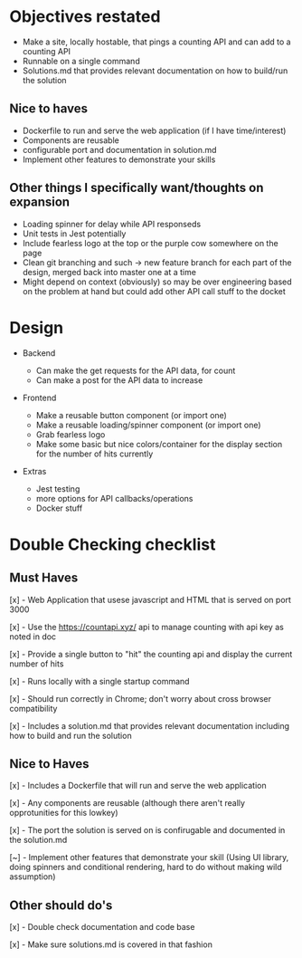 
# Objectives restated
- Make a site, locally hostable, that pings a counting API and can add to a counting API
- Runnable on a single command
- Solutions.md that provides relevant documentation on how to build/run the solution
## Nice to haves
- Dockerfile to run and serve the web application (if I have time/interest)
- Components are reusable
- configurable port and documentation in solution.md
- Implement other features to demonstrate your skills
## Other things I specifically want/thoughts on expansion
- Loading spinner for delay while API responseds
- Unit tests in Jest potentially
- Include fearless logo at the top or the purple cow somewhere on the page
- Clean git branching and such -> new feature branch for each part of the design, merged back into master one at a time
- Might depend on context (obviously) so may be over engineering based on the problem at hand but could add other API call stuff to the docket

# Design
- Backend
    - Can make the get requests for the API data, for count
    - Can make a post for the API data to increase

- Frontend
    - Make a reusable button component (or import one)
    - Make a reusable loading/spinner component (or import one)
    - Grab fearless logo
    - Make some basic but nice colors/container for the display section for the number of hits currently

- Extras
    - Jest testing
    - more options for API callbacks/operations
    - Docker stuff



# Double Checking checklist
## Must Haves
[x] - Web Application that usese javascript and HTML that is served on port 3000

[x] - Use the https://countapi.xyz/ api to manage counting with api key as noted in doc

[x] - Provide a single button to "hit" the counting api and display the current number of hits

[x] - Runs locally with a single startup command

[x] - Should run correctly in Chrome; don't worry about cross browser compatibility

[x] - Includes a solution.md that provides relevant documentation including how to build and run the solution

## Nice to Haves
[x] - Includes a Dockerfile that will run and serve the web application

[x] - Any components are reusable (although there aren't really opprotunities for this lowkey)

[x] - The port the solution is served on is confirugable and documented in the solution.md

[~] - Implement other features that demonstrate your skill (Using UI library, doing spinners and conditional rendering, hard to do without making wild assumption)


## Other should do's

[x] - Double check documentation and code base

[x] - Make sure solutions.md is covered in that fashion
